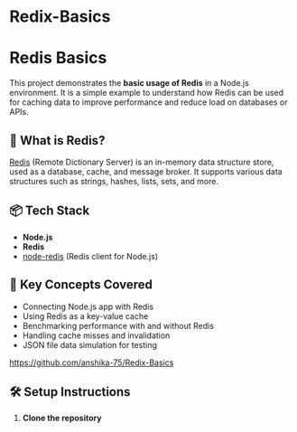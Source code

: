 
# Redix-Basics
# Redis Basics

This project demonstrates the **basic usage of Redis** in a Node.js environment. It is a simple example to understand how Redis can be used for caching data to improve performance and reduce load on databases or APIs.

## 🚀 What is Redis?

[Redis](https://redis.io/) (Remote Dictionary Server) is an in-memory data structure store, used as a database, cache, and message broker. It supports various data structures such as strings, hashes, lists, sets, and more.

## 📦 Tech Stack

- **Node.js**
- **Redis**
- [node-redis](https://www.npmjs.com/package/redis) (Redis client for Node.js)

## 🧠 Key Concepts Covered

- Connecting Node.js app with Redis
- Using Redis as a key-value cache
- Benchmarking performance with and without Redis
- Handling cache misses and invalidation
- JSON file data simulation for testing


https://github.com/anshika-75/Redix-Basics

## 🛠 Setup Instructions

1. **Clone the repository**
   ```bash
  
